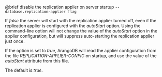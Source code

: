 

@brief disable the replication applier on server startup
`--database.replication-applier flag`

If *false* the server will start with the replication applier turned off,
even if the replication applier is configured with the *autoStart* option.
Using the command-line option will not change the value of the *autoStart*
option in the applier configuration, but will suppress auto-starting the
replication applier just once.

If the option is set to *true*, ArangoDB will read the applier configuration
from the file *REPLICATION-APPLIER-CONFIG* on startup, and use the value of the
*autoStart* attribute from this file.

The default is *true*.

